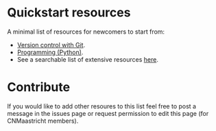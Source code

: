 # Quickstart resources
A minimal list of resources for newcomers to start from:

- [Version control with Git](https://journals.plos.org/ploscompbiol/article?id=10.1371/journal.pcbi.1004668).
- [Programming (Python)](https://jakevdp.github.io/WhirlwindTourOfPython/).
- See a searchable list of extensive resources [here](https://learn-neuroimaging.github.io/tutorials-and-resources/programming/).

# Contribute
If you would like to add other resoures to this list feel free to post a message in the issues page or request permission to edit this page (for CNMaastricht members).
